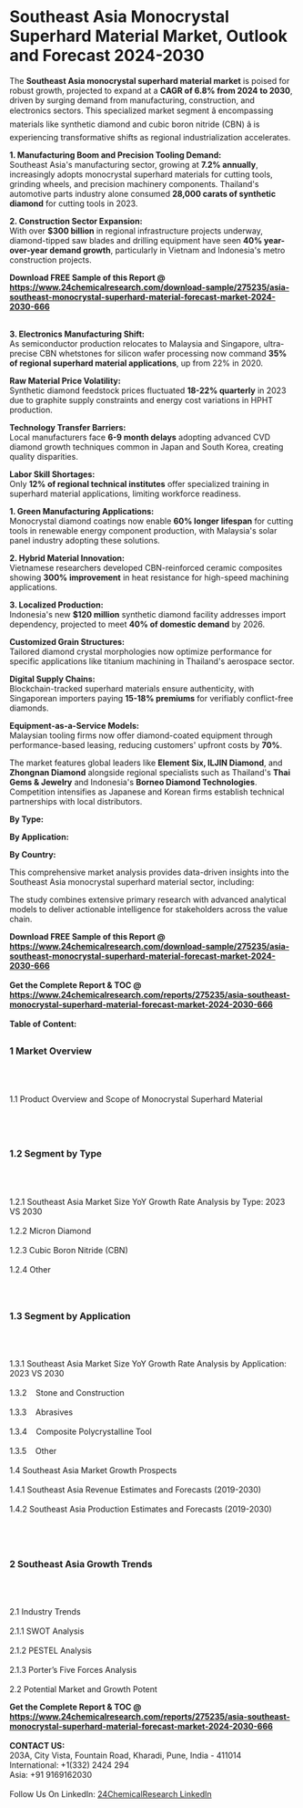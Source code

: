 <h1>Southeast Asia Monocrystal Superhard Material Market, Outlook and Forecast 2024-2030</h1><p>The <strong>Southeast Asia monocrystal superhard material market</strong> is poised for robust growth, projected to expand at a <strong>CAGR of 6.8% from 2024 to 2030</strong>, driven by surging demand from manufacturing, construction, and electronics sectors. This specialized market segment â encompassing materials like synthetic diamond and cubic boron nitride (CBN) â is experiencing transformative shifts as regional industrialization accelerates.</p><p><strong>1. Manufacturing Boom and Precision Tooling Demand:</strong><br>
Southeast Asia's manufacturing sector, growing at <strong>7.2% annually</strong>, increasingly adopts monocrystal superhard materials for cutting tools, grinding wheels, and precision machinery components. Thailand's automotive parts industry alone consumed <strong>28,000 carats of synthetic diamond</strong> for cutting tools in 2023.</p><p><strong>2. Construction Sector Expansion:</strong><br>
With over <strong>$300 billion</strong> in regional infrastructure projects underway, diamond-tipped saw blades and drilling equipment have seen <strong>40% year-over-year demand growth</strong>, particularly in Vietnam and Indonesia's metro construction projects.</p><div><b>Download FREE Sample of this Report @ 
            <a href="https://www.24chemicalresearch.com/download-sample/275235/asia-southeast-monocrystal-superhard-material-forecast-market-2024-2030-666">
            https://www.24chemicalresearch.com/download-sample/275235/asia-southeast-monocrystal-superhard-material-forecast-market-2024-2030-666</a></b></div><br><p><strong>3. Electronics Manufacturing Shift:</strong><br>
As semiconductor production relocates to Malaysia and Singapore, ultra-precise CBN whetstones for silicon wafer processing now command <strong>35% of regional superhard material applications</strong>, up from 22% in 2020.</p><p><strong>Raw Material Price Volatility:</strong><br>
    Synthetic diamond feedstock prices fluctuated <strong>18-22% quarterly</strong> in 2023 due to graphite supply constraints and energy cost variations in HPHT production.</p><p><strong>Technology Transfer Barriers:</strong><br>
    Local manufacturers face <strong>6-9 month delays</strong> adopting advanced CVD diamond growth techniques common in Japan and South Korea, creating quality disparities.</p><p><strong>Labor Skill Shortages:</strong><br>
    Only <strong>12% of regional technical institutes</strong> offer specialized training in superhard material applications, limiting workforce readiness.</p><p><strong>1. Green Manufacturing Applications:</strong><br>
Monocrystal diamond coatings now enable <strong>60% longer lifespan</strong> for cutting tools in renewable energy component production, with Malaysia's solar panel industry adopting these solutions.</p><p><strong>2. Hybrid Material Innovation:</strong><br>
Vietnamese researchers developed CBN-reinforced ceramic composites showing <strong>300% improvement</strong> in heat resistance for high-speed machining applications.</p><p><strong>3. Localized Production:</strong><br>
Indonesia's new <strong>$120 million</strong> synthetic diamond facility addresses import dependency, projected to meet <strong>40% of domestic demand</strong> by 2026.</p><p><strong>Customized Grain Structures:</strong><br>
    Tailored diamond crystal morphologies now optimize performance for specific applications like titanium machining in Thailand's aerospace sector.</p><p><strong>Digital Supply Chains:</strong><br>
    Blockchain-tracked superhard materials ensure authenticity, with Singaporean importers paying <strong>15-18% premiums</strong> for verifiably conflict-free diamonds.</p><p><strong>Equipment-as-a-Service Models:</strong><br>
    Malaysian tooling firms now offer diamond-coated equipment through performance-based leasing, reducing customers' upfront costs by <strong>70%</strong>.</p><p>The market features global leaders like <strong>Element Six, ILJIN Diamond</strong>, and <strong>Zhongnan Diamond</strong> alongside regional specialists such as Thailand's <strong>Thai Gems &amp; Jewelry</strong> and Indonesia's <strong>Borneo Diamond Technologies</strong>. Competition intensifies as Japanese and Korean firms establish technical partnerships with local distributors.</p><p><strong>By Type:</strong></p><p><strong>By Application:</strong></p><p><strong>By Country:</strong></p><p>This comprehensive market analysis provides data-driven insights into the Southeast Asia monocrystal superhard material sector, including:
</p><p>The study combines extensive primary research with advanced analytical models to deliver actionable intelligence for stakeholders across the value chain.</p><div><b>Download FREE Sample of this Report @ 
            <a href="https://www.24chemicalresearch.com/download-sample/275235/asia-southeast-monocrystal-superhard-material-forecast-market-2024-2030-666">
            https://www.24chemicalresearch.com/download-sample/275235/asia-southeast-monocrystal-superhard-material-forecast-market-2024-2030-666</a></b></div><br><div><b>Get the Complete Report & TOC @ 
            <a href="https://www.24chemicalresearch.com/reports/275235/asia-southeast-monocrystal-superhard-material-forecast-market-2024-2030-666">
            https://www.24chemicalresearch.com/reports/275235/asia-southeast-monocrystal-superhard-material-forecast-market-2024-2030-666</a></b></div><br>
            <b>Table of Content:</b><p><h2><span style="font-size:16px"><strong>1 Market Overview&nbsp;&nbsp; &nbsp;</strong></span></h2><br />
<br />
<p>1.1 Product Overview and Scope of Monocrystal Superhard Material&nbsp;</p><br />
<br />
<h2><strong><span style="font-size:16px">1.2 Segment by Type&nbsp;&nbsp; &nbsp;</span></strong></h2><br />
<br />
<p>1.2.1 Southeast Asia Market Size YoY Growth Rate Analysis by Type: 2023 VS 2030&nbsp;&nbsp; &nbsp;<br /><br />
1.2.2 Micron Diamond&nbsp;&nbsp; &nbsp;<br /><br />
1.2.3 Cubic Boron Nitride (CBN)<br /><br />
1.2.4 Other<br /><br />
<br />
<h2><span style="font-size:16px"><strong>1.3 Segment by Application&nbsp;&nbsp;</strong></span></h2><br />
<br />
<p>1.3.1 Southeast Asia Market Size YoY Growth Rate Analysis by Application: 2023 VS 2030&nbsp;&nbsp; &nbsp;<br /><br />
1.3.2&nbsp;&nbsp; &nbsp;Stone and Construction<br /><br />
1.3.3&nbsp;&nbsp; &nbsp;Abrasives<br /><br />
1.3.4&nbsp;&nbsp; &nbsp;Composite Polycrystalline Tool<br /><br />
1.3.5&nbsp;&nbsp; &nbsp;Other<br /><br />
1.4 Southeast Asia Market Growth Prospects&nbsp;&nbsp; &nbsp;<br /><br />
1.4.1 Southeast Asia Revenue Estimates and Forecasts (2019-2030)&nbsp;&nbsp; &nbsp;<br /><br />
1.4.2 Southeast Asia Production Estimates and Forecasts (2019-2030)&nbsp;&nbsp;</p><br />
<br />
<h2><span style="font-size:16px"><strong>2 Southeast Asia Growth Trends&nbsp;&nbsp; &nbsp;</strong></span></h2><br />
<br />
<p>2.1 Industry Trends&nbsp;&nbsp; &nbsp;<br /><br />
2.1.1 SWOT Analysis&nbsp;&nbsp; &nbsp;<br /><br />
2.1.2 PESTEL Analysis&nbsp;&nbsp; &nbsp;<br /><br />
2.1.3 Porter&rsquo;s Five Forces Analysis&nbsp;&nbsp; &nbsp;<br /><br />
2.2 Potential Market and Growth Potent</p><div><b>Get the Complete Report & TOC @ 
            <a href="https://www.24chemicalresearch.com/reports/275235/asia-southeast-monocrystal-superhard-material-forecast-market-2024-2030-666">
            https://www.24chemicalresearch.com/reports/275235/asia-southeast-monocrystal-superhard-material-forecast-market-2024-2030-666</a></b></div><br><b>CONTACT US:</b><br>
            203A, City Vista, Fountain Road, Kharadi, Pune, India - 411014<br>
            International: +1(332) 2424 294<br>
            Asia: +91 9169162030 <br><br>
            Follow Us On LinkedIn: <a href="https://www.linkedin.com/company/24chemicalresearch/">24ChemicalResearch LinkedIn</a>